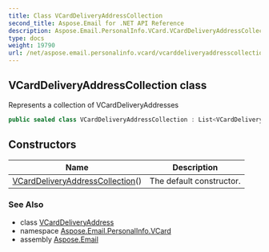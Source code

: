 ```yaml
---
title: Class VCardDeliveryAddressCollection
second_title: Aspose.Email for .NET API Reference
description: Aspose.Email.PersonalInfo.VCard.VCardDeliveryAddressCollection class. Represents a collection of VCardDeliveryAddresses
type: docs
weight: 19790
url: /net/aspose.email.personalinfo.vcard/vcarddeliveryaddresscollection/
---
```

## VCardDeliveryAddressCollection class

Represents a collection of VCardDeliveryAddresses

```csharp
public sealed class VCardDeliveryAddressCollection : List<VCardDeliveryAddress>
```

## Constructors

| Name | Description |
| --- | --- |
| [VCardDeliveryAddressCollection](vcarddeliveryaddresscollection/)() | The default constructor. |

### See Also

* class [VCardDeliveryAddress](../vcarddeliveryaddress/)
* namespace [Aspose.Email.PersonalInfo.VCard](../../aspose.email.personalinfo.vcard/)
* assembly [Aspose.Email](../../)


